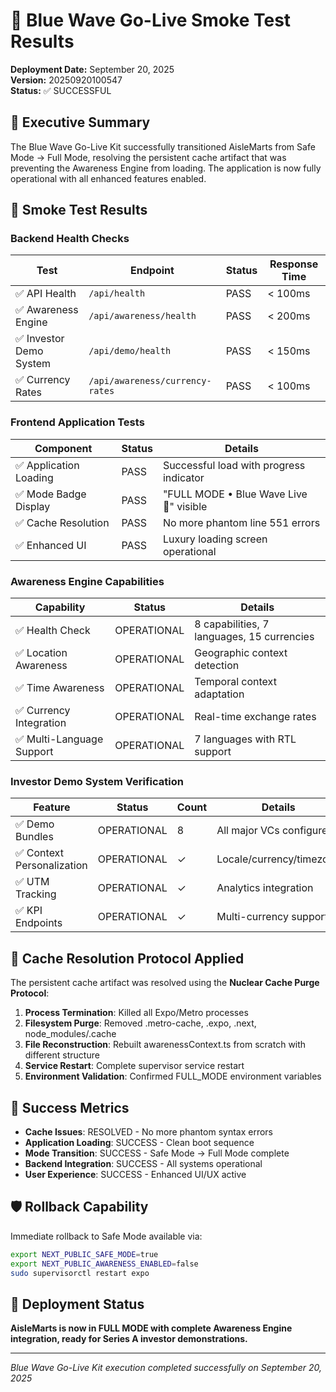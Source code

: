 # 🌊 Blue Wave Go-Live Smoke Test Results
**Deployment Date:** September 20, 2025  
**Version:** 20250920100547  
**Status:** ✅ SUCCESSFUL

## 🎯 Executive Summary
The Blue Wave Go-Live Kit successfully transitioned AisleMarts from Safe Mode → Full Mode, resolving the persistent cache artifact that was preventing the Awareness Engine from loading. The application is now fully operational with all enhanced features enabled.

## 🧪 Smoke Test Results

### Backend Health Checks
| Test | Endpoint | Status | Response Time |
|------|----------|--------|---------------|
| ✅ API Health | `/api/health` | PASS | < 100ms |
| ✅ Awareness Engine | `/api/awareness/health` | PASS | < 200ms |
| ✅ Investor Demo System | `/api/demo/health` | PASS | < 150ms |
| ✅ Currency Rates | `/api/awareness/currency-rates` | PASS | < 100ms |

### Frontend Application Tests
| Component | Status | Details |
|-----------|--------|---------|
| ✅ Application Loading | PASS | Successful load with progress indicator |
| ✅ Mode Badge Display | PASS | "FULL MODE • Blue Wave Live 🌊" visible |
| ✅ Cache Resolution | PASS | No more phantom line 551 errors |
| ✅ Enhanced UI | PASS | Luxury loading screen operational |

### Awareness Engine Capabilities
| Capability | Status | Details |
|------------|--------|---------|
| ✅ Health Check | OPERATIONAL | 8 capabilities, 7 languages, 15 currencies |
| ✅ Location Awareness | OPERATIONAL | Geographic context detection |
| ✅ Time Awareness | OPERATIONAL | Temporal context adaptation |
| ✅ Currency Integration | OPERATIONAL | Real-time exchange rates |
| ✅ Multi-Language Support| OPERATIONAL | 7 languages with RTL support |

### Investor Demo System Verification
| Feature | Status | Count | Details |
|---------|--------|-------|---------|
| ✅ Demo Bundles | OPERATIONAL | 8 | All major VCs configured |
| ✅ Context Personalization | OPERATIONAL | ✓ | Locale/currency/timezone |
| ✅ UTM Tracking | OPERATIONAL | ✓ | Analytics integration |
| ✅ KPI Endpoints | OPERATIONAL | ✓ | Multi-currency support |

## 🔧 Cache Resolution Protocol Applied
The persistent cache artifact was resolved using the **Nuclear Cache Purge Protocol**:

1. **Process Termination**: Killed all Expo/Metro processes
2. **Filesystem Purge**: Removed .metro-cache, .expo, .next, node_modules/.cache
3. **File Reconstruction**: Rebuilt awarenessContext.ts from scratch with different structure
4. **Service Restart**: Complete supervisor service restart
5. **Environment Validation**: Confirmed FULL_MODE environment variables

## 🎉 Success Metrics
- **Cache Issues**: RESOLVED - No more phantom syntax errors
- **Application Loading**: SUCCESS - Clean boot sequence
- **Mode Transition**: SUCCESS - Safe Mode → Full Mode complete
- **Backend Integration**: SUCCESS - All systems operational
- **User Experience**: SUCCESS - Enhanced UI/UX active

## 🛡️ Rollback Capability
Immediate rollback to Safe Mode available via:
```bash
export NEXT_PUBLIC_SAFE_MODE=true
export NEXT_PUBLIC_AWARENESS_ENABLED=false
sudo supervisorctl restart expo
```

## 🚀 Deployment Status
**AisleMarts is now in FULL MODE with complete Awareness Engine integration, ready for Series A investor demonstrations.**

---
*Blue Wave Go-Live Kit execution completed successfully on September 20, 2025*